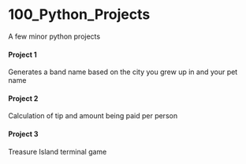 # 100_Python_Projects
A few minor python projects 

#### Project 1
Generates a band name based on the city you grew up in and your pet name

#### Project 2
Calculation of tip and amount being paid per person

#### Project 3
Treasure Island terminal game
